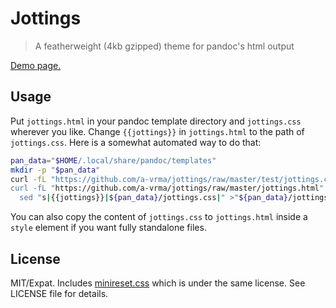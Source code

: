 # Jottings

> A featherweight (4kb gzipped) theme for pandoc's html output

[Demo page.](https://a-vrma.github.io/jottings/)

## Usage

Put `jottings.html` in your pandoc template directory and `jottings.css` wherever you like.
Change `{{jottings}}` in `jottings.html` to the path of `jottings.css`. Here is a somewhat
automated way to do that:

```sh
pan_data="$HOME/.local/share/pandoc/templates"
mkdir -p "$pan_data"
curl -fL "https://github.com/a-vrma/jottings/raw/master/test/jottings.css" -o "${pan_data}/jottings.css
curl -fL "https://github.com/a-vrma/jottings/raw/master/jottings.html" |
  sed "s|{{jottings}}|${pan_data}/jottings.css|" >"${pan_data}/jottings.html"
```

You can also copy the content of `jottings.css` to `jottings.html` inside a `style` element
if you want fully standalone files.

## License

MIT/Expat. Includes [minireset.css](https://github.com/jgthms/minireset.css/)
which is under the same license. See LICENSE file for details.
